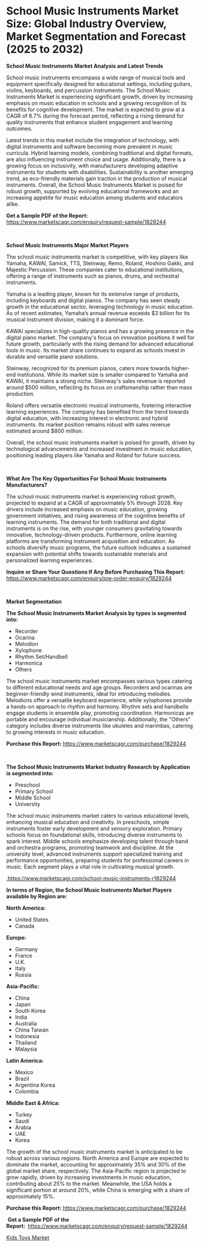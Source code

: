 <p><h1>School Music Instruments Market Size: Global Industry Overview, Market Segmentation and Forecast (2025 to 2032)</h1></p><p><strong>School Music Instruments Market Analysis and Latest Trends</strong></p>
<p><p>School music instruments encompass a wide range of musical tools and equipment specifically designed for educational settings, including guitars, violins, keyboards, and percussion instruments. The School Music Instruments Market is experiencing significant growth, driven by increasing emphasis on music education in schools and a growing recognition of its benefits for cognitive development. The market is expected to grow at a CAGR of 8.7% during the forecast period, reflecting a rising demand for quality instruments that enhance student engagement and learning outcomes.</p><p>Latest trends in this market include the integration of technology, with digital instruments and software becoming more prevalent in music curricula. Hybrid learning models, combining traditional and digital formats, are also influencing instrument choice and usage. Additionally, there is a growing focus on inclusivity, with manufacturers developing adaptive instruments for students with disabilities. Sustainability is another emerging trend, as eco-friendly materials gain traction in the production of musical instruments. Overall, the School Music Instruments Market is poised for robust growth, supported by evolving educational frameworks and an increasing appetite for music education among students and educators alike.</p></p>
<p><strong>Get a Sample PDF of the Report:&nbsp;</strong> <a href="https://www.marketscagr.com/enquiry/request-sample/1829244?utm_campaign=1999&utm_medium=2&utm_source=Github&utm_content=ia&utm_term=09022025&utm_id=school-music-instruments">https://www.marketscagr.com/enquiry/request-sample/1829244</a></p>
<p>&nbsp;</p>
<p><strong>School Music Instruments Major Market Players</strong></p>
<p><p>The school music instruments market is competitive, with key players like Yamaha, KAWAI, Samick, TTS, Steinway, Remo, Roland, Hoshino Gakki, and Majestic Percussion. These companies cater to educational institutions, offering a range of instruments such as pianos, drums, and orchestral instruments.</p><p>Yamaha is a leading player, known for its extensive range of products, including keyboards and digital pianos. The company has seen steady growth in the educational sector, leveraging technology in music education. As of recent estimates, Yamaha’s annual revenue exceeds $3 billion for its musical instrument division, making it a dominant force.</p><p>KAWAI specializes in high-quality pianos and has a growing presence in the digital piano market. The company's focus on innovation positions it well for future growth, particularly with the rising demand for advanced educational tools in music. Its market share continues to expand as schools invest in durable and versatile piano solutions.</p><p>Steinway, recognized for its premium pianos, caters more towards higher-end institutions. While its market size is smaller compared to Yamaha and KAWAI, it maintains a strong niche. Steinway's sales revenue is reported around $500 million, reflecting its focus on craftsmanship rather than mass production.</p><p>Roland offers versatile electronic musical instruments, fostering interactive learning experiences. The company has benefited from the trend towards digital education, with increasing interest in electronic and hybrid instruments. Its market position remains robust with sales revenue estimated around $800 million.</p><p>Overall, the school music instruments market is poised for growth, driven by technological advancements and increased investment in music education, positioning leading players like Yamaha and Roland for future success.</p></p>
<p>&nbsp;</p>
<p><strong>What Are The Key Opportunities For School Music Instruments Manufacturers?</strong></p>
<p><p>The school music instruments market is experiencing robust growth, projected to expand at a CAGR of approximately 5% through 2028. Key drivers include increased emphasis on music education, growing government initiatives, and rising awareness of the cognitive benefits of learning instruments. The demand for both traditional and digital instruments is on the rise, with younger consumers gravitating towards innovative, technology-driven products. Furthermore, online learning platforms are transforming instrument acquisition and education. As schools diversify music programs, the future outlook indicates a sustained expansion with potential shifts towards sustainable materials and personalized learning experiences.</p></p>
<p><strong>Inquire or Share Your Questions If Any Before Purchasing This Report:</strong> <a href="https://www.marketscagr.com/enquiry/pre-order-enquiry/1829244?utm_campaign=1999&utm_medium=2&utm_source=Github&utm_content=ia&utm_term=09022025&utm_id=school-music-instruments">https://www.marketscagr.com/enquiry/pre-order-enquiry/1829244</a></p>
<p>&nbsp;</p>
<p><strong>Market Segmentation</strong></p>
<p><strong>The School Music Instruments Market Analysis by types is segmented into:</strong></p>
<p><ul><li>Recorder</li><li>Ocarina</li><li>Melodion</li><li>Xylophone</li><li>Rhythm Set/Handbell</li><li>Harmonica</li><li>Others</li></ul></p>
<p><p>The school music instruments market encompasses various types catering to different educational needs and age groups. Recorders and ocarinas are beginner-friendly wind instruments, ideal for introducing melodies. Melodions offer a versatile keyboard experience, while xylophones provide a hands-on approach to rhythm and harmony. Rhythm sets and handbells engage students in ensemble play, promoting coordination. Harmonicas are portable and encourage individual musicianship. Additionally, the "Others" category includes diverse instruments like ukuleles and marimbas, catering to growing interests in music education.</p></p>
<p><strong>Purchase this Report:&nbsp;</strong><a href="https://www.marketscagr.com/purchase/1829244?utm_campaign=1999&utm_medium=2&utm_source=Github&utm_content=ia&utm_term=09022025&utm_id=school-music-instruments">https://www.marketscagr.com/purchase/1829244</a></p>
<p>&nbsp;</p>
<p><strong>The School Music Instruments Market Industry Research by Application is segmented into:</strong></p>
<p><ul><li>Preschool</li><li>Primary School</li><li>Middle School</li><li>University</li></ul></p>
<p><p>The school music instruments market caters to various educational levels, enhancing musical education and creativity. In preschools, simple instruments foster early development and sensory exploration. Primary schools focus on foundational skills, introducing diverse instruments to spark interest. Middle schools emphasize developing talent through band and orchestra programs, promoting teamwork and discipline. At the university level, advanced instruments support specialized training and performance opportunities, preparing students for professional careers in music. Each segment plays a vital role in cultivating musical growth.</p></p>
<p><a href="https://www.marketscagr.com/school-music-instruments-r1829244?utm_campaign=1999&utm_medium=2&utm_source=Github&utm_content=ia&utm_term=09022025&utm_id=school-music-instruments">&nbsp;https://www.marketscagr.com/school-music-instruments-r1829244</a></p>
<p><strong>In terms of Region, the School Music Instruments Market Players available by Region are:</strong></p>
<p>
    <p> <strong> North America: </strong>
        <ul>
            <li>United States</li>
            <li>Canada</li>
        </ul>
        </p> 
    <p> <strong> Europe: </strong>
        <ul>
            <li>Germany</li>
            <li>France</li>
            <li>U.K.</li>
            <li>Italy</li>
            <li>Russia</li>
        </ul>
        </p> 
    <p> <strong> Asia-Pacific: </strong>
        <ul>
            <li>China</li>
            <li>Japan</li>
            <li>South Korea</li>
            <li>India</li>
            <li>Australia</li>
            <li>China Taiwan</li>
            <li>Indonesia</li>
            <li>Thailand</li>
            <li>Malaysia</li>
        </ul>
        </p> 
    <p> <strong> Latin America: </strong>
        <ul>
            <li>Mexico</li>
            <li>Brazil</li>
            <li>Argentina Korea</li>
            <li>Colombia</li>
        </ul>
        </p> 
    <p> <strong> Middle East & Africa: </strong>
        <ul>
            <li>Turkey</li>
            <li>Saudi</li>
            <li>Arabia</li>
            <li>UAE</li>
            <li>Korea</li>
        </ul>
    </p>
    </p>
<p><p>The growth of the school music instruments market is anticipated to be robust across various regions. North America and Europe are expected to dominate the market, accounting for approximately 35% and 30% of the global market share, respectively. The Asia-Pacific region is projected to grow rapidly, driven by increasing investments in music education, contributing about 25% to the market. Meanwhile, the USA holds a significant portion at around 20%, while China is emerging with a share of approximately 15%.</p></p>
<p><strong>Purchase this Report: </strong><a href="https://www.marketscagr.com/purchase/1829244?utm_campaign=1999&utm_medium=2&utm_source=Github&utm_content=ia&utm_term=09022025&utm_id=school-music-instruments">https://www.marketscagr.com/purchase/1829244</a></p>
<p>&nbsp;<strong>Get a Sample PDF of the Report:&nbsp;&nbsp;</strong><a href="https://www.marketscagr.com/enquiry/request-sample/1829244?utm_campaign=1999&utm_medium=2&utm_source=Github&utm_content=ia&utm_term=09022025&utm_id=school-music-instruments">https://www.marketscagr.com/enquiry/request-sample/1829244</a></p>
<p><strong></strong></p>
<p><p><a href="https://github.com/tamvrosiya/Market-Research-Report-List-6/blob/main/kids-toys-market.md?utm_campaign=1999&utm_medium=2&utm_source=Github&utm_content=ia&utm_term=09022025&utm_id=school-music-instruments">Kids Toys Market</a></p></p>